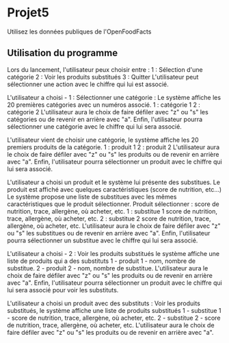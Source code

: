 # Projet5
Utilisez les données publiques de l'OpenFoodFacts


## Utilisation du programme
Lors du lancement, l'utilisateur peux choisir entre :
1 : Sélection d'une catégorie
2 : Voir les produits substitués
3 : Quitter
L'utilisateur peut sélectionner une action avec le chiffre qui lui est associé.

L'utilisateur a choisi - 1 : Sélectionner une catégorie :
Le système affiche les 20 premières catégories avec un numéros associé.
1 : catégorie 1
2 : catégorie 2
L'utilisateur aura le choix de faire défiler avec "z" ou "s" les catégories ou de revenir en arrière avec "a".
Enfin, l'utilisateur pourra sélectionner une catégorie avec le chiffre qui lui sera associé.

L'utilisateur vient de choisir une catégorie, le système affiche les 20 premiers produits de la catégorie.
1 : produit 1
2 : produit 2
L'utilisateur aura le choix de faire défiler avec "z" ou "s" les produits ou de revenir en arrière avec "a".
Enfin, l'utilisateur pourra sélectionner un produit avec le chiffre qui lui sera associé.

L'utilisateur a choisi un produit et le système lui présente des substitues.
Le produit est affiché avec quelques caractéristiques (score de nutrition, etc...)
Le système propose une liste de substitues avec les mêmes caractéristiques que le produit sélectionner.
Produit sélectionner : score de nutrition, trace, allergène, où acheter, etc.
1 : substitue 1 score de nutrition, trace, allergène, où acheter, etc.
2 : substitue 2 score de nutrition, trace, allergène, où acheter, etc.
L'utilisateur aura le choix de faire défiler avec "z" ou "s" les substitues ou de revenir en arrière avec "a".
Enfin, l'utilisateur pourra sélectionner un substitue avec le chiffre qui lui sera associé.

L'utilisateur a choisi - 2 : Voir les produits substitués
le système affiche une liste de produits qui a des substituts
1 - produit 1  - nom, nombre de substitue.
2 - produit 2  - nom, nombre de substitue.
L'utilisateur aura le choix de faire défiler avec "z" ou "s" les produits ou de revenir en arrière avec "a".
Enfin, l'utilisateur pourra sélectionner un produit avec le chiffre qui lui sera associé pour voir les substituts.

L'utilisateur a choisi un produit avec des substituts :
Voir les produits substitués, le système affiche une liste de produits substitués
1 - substitue 1 - score de nutrition, trace, allergène, où acheter, etc.
2 - substitue 2 - score de nutrition, trace, allergène, où acheter, etc.
L'utilisateur aura le choix de faire défiler avec "z" ou "s" les produits ou de revenir en arrière avec "a".